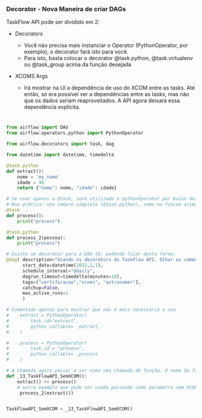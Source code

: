 ### Decorator - Nova Maneira de criar DAGs
TaskFlow API pode ser dividido em 2:
- Decorators
   - Você não precisa mais instanciar o Operator (PythonOperator, por exemplo), o decorator fará isto para você.
   - Para isto, basta colocar o decorator @task.python, @task.virtualenv ou @task_group acima da função desejada


- XCOMS Args
  - Irá mostrar na UI a dependência de uso do XCOM entre as tasks. 
     Até então, só era possível ver a dependências entre as tasks, mas não que os dados seriam reaproveitados.
    A API agora deixará essa dependência explícita.
#     

```python
from airflow import DAG
from airflow.operators.python import PythonOperator

from airflow.decorators import task, dag

from datetime import datetime, timedelta

@task.python
def extract():
    nome = 'my_name'
    idade = 40
    return {"nome": nome, "idade": idade}

# Se usar apenas o @task, será utilizado o pythonOperator por baixo dos panos.
# Boa prática: use sempre completo (@task.python), como na funcao acima.
@task
def process():
    print("process")

@task.python
def process_2(pessoa):
    print("process")

# Existe um decorator para a DAG tb, podendo ficar desta forma:
@dag( description="Usando os decorators do TaskFlow API. Olhar os comentários no início do código.", 
      start_date=datetime(2022,1,1), 
      schedule_interval="@daily",
      dagrun_timeout=timedelta(minutes=10),
      tags=["certificacao","xcoms", "astronomer"],
      catchup=False,
      max_active_runs=1
      )

# Comentado apenas para mostrar que não é mais necessário o uso
#    extract = PythonOperator(
#        task_id="extract",
#        python_callable= _extract,
#    )

#    process = PythonOperator(
#        task_id = "process",
#        python_callable= _process
#    )

# A chamada agora passar a ser como uma chamada de função. O nome da função é o dag_id
def _13_TaskFlowAPI_SemXCOM():
    extract() >> process()
    # outro exemplo que pode ser usado passando como parametro sem XCON
     process_2(extract())


TaskFlowAPI_SemXCOM = _13_TaskFlowAPI_SemXCOM()
```